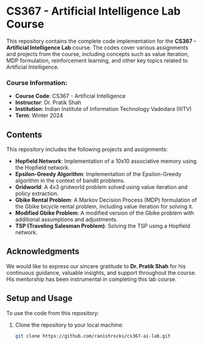 # CS367 - Artificial Intelligence Lab Course

This repository contains the complete code implementation for the **CS367 - Artificial Intelligence Lab** course. The codes cover various assignments and projects from the course, including concepts such as value iteration, MDP formulation, reinforcement learning, and other key topics related to Artificial Intelligence.

### Course Information:
- **Course Code**: CS367 - Artificial Intelligence
- **Instructor**: Dr. Pratik Shah
- **Institution**: Indian Institute of Information Technology Vadodara (IIITV)
- **Term**: Winter 2024

## Contents
This repository includes the following projects and assignments:
- **Hopfield Network**: Implementation of a 10x10 associative memory using the Hopfield network.
- **Epsilon-Greedy Algorithm**: Implementation of the Epsilon-Greedy algorithm in the context of bandit problems.
- **Gridworld**: A 4x3 gridworld problem solved using value iteration and policy extraction.
- **Gbike Rental Problem**: A Markov Decision Process (MDP) formulation of the Gbike bicycle rental problem, including value iteration for solving it.
- **Modified Gbike Problem**: A modified version of the Gbike problem with additional assumptions and adjustments.
- **TSP (Traveling Salesman Problem)**: Solving the TSP using a Hopfield network.

## Acknowledgments
We would like to express our sincere gratitude to **Dr. Pratik Shah** for his continuous guidance, valuable insights, and support throughout the course. His mentorship has been instrumental in completing this lab course.

## Setup and Usage
To use the code from this repository:
1. Clone the repository to your local machine:
   ```bash
   git clone https://github.com/ranishrocks/cs367-ai-lab.git
